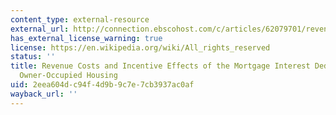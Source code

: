 ```yaml
---
content_type: external-resource
external_url: http://connection.ebscohost.com/c/articles/62079701/revenue-costs-incentive-effects-mortgage-interest-deduction-owner-occupied-housing
has_external_license_warning: true
license: https://en.wikipedia.org/wiki/All_rights_reserved
status: ''
title: Revenue Costs and Incentive Effects of the Mortgage Interest Deduction for
  Owner-Occupied Housing
uid: 2eea604d-c94f-4d9b-9c7e-7cb3937ac0af
wayback_url: ''
---
```

